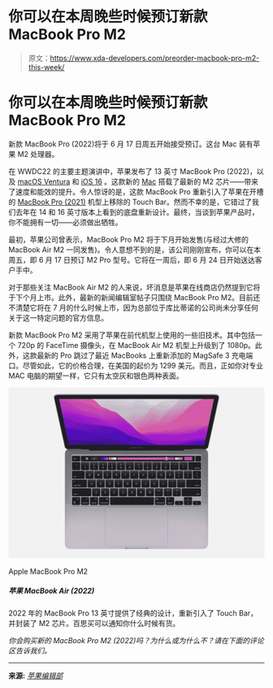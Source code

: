 # 你可以在本周晚些时候预订新款 MacBook Pro M2

> 原文：<https://www.xda-developers.com/preorder-macbook-pro-m2-this-week/>

# 你可以在本周晚些时候预订新款 MacBook Pro M2

新款 MacBook Pro (2022)将于 6 月 17 日周五开始接受预订。这台 Mac 装有苹果 M2 处理器。

在 WWDC22 的主要主题演讲中，苹果发布了 13 英寸 MacBook Pro (2022)，以及 [macOS Ventura](https://www.xda-developers.com/macos-ventura) 和 [iOS 16](https://www.xda-developers.com/ios-16) 。这款新的 [Mac](https://www.xda-developers.com/best-macs/) 搭载了最新的 M2 芯片——带来了速度和能效的提升。令人惊讶的是，这款 MacBook Pro 重新引入了苹果在开槽的 [MacBook Pro (2021)](https://www.xda-developers.com/macbook-pro-2021/) 机型上移除的 Touch Bar。然而不幸的是，它错过了我们去年在 14 和 16 英寸版本上看到的底盘重新设计。最终，当谈到苹果产品时，你不能拥有一切——必须做出牺牲。

最初，苹果公司曾表示，MacBook Pro M2 将于下月开始发售(与经过大修的 MacBook Air M2 一同发售)。令人意想不到的是，该公司刚刚宣布，你可以在本周五，即 6 月 17 日预订 M2 Pro 型号。它将在一周后，即 6 月 24 日开始送达客户手中。

对于那些关注 MacBook Air M2 的人来说，坏消息是苹果在线商店仍然提到它将于下个月上市。此外，最新的新闻编辑室帖子只围绕 MacBook Pro M2。目前还不清楚它将在 7 月的什么时候上市，因为总部位于库比蒂诺的公司尚未分享任何关于这一特定问题的官方信息。

新款 MacBook Pro M2 采用了苹果在前代机型上使用的一些旧技术。其中包括一个 720p 的 FaceTime 摄像头，在 MacBook Air M2 机型上升级到了 1080p。此外，这款最新的 Pro 跳过了最近 MacBooks 上重新添加的 MagSafe 3 充电端口。尽管如此，它的价格合理，在美国的起价为 1299 美元。而且，正如你对专业 MAC 电脑的期望一样，它只有太空灰和银色两种表面。

 <picture>![The Apple MacBook Pro M2 comes with a Touch Bar and is suitable for students working on audio and video editing.](img/9e5995446e68dcc2f358d0a922f47084.png)</picture> 

Apple MacBook Pro M2

##### 苹果 MacBook Air (2022)

2022 年的 MacBook Pro 13 英寸提供了经典的设计，重新引入了 Touch Bar，并封装了 M2 芯片。百思买可以通知你什么时候有货。

*你会购买新的 MacBook Pro M2 (2022)吗？为什么或为什么不？请在下面的评论区告诉我们。*

* * *

**来源:** [*苹果编辑部*](https://www.apple.com/newsroom/2022/06/13-inch-macbook-pro-with-m2-available-to-order-starting-friday-june-17/)